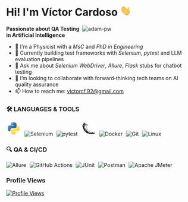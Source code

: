 # Hi! I'm Víctor Cardoso <img src="https://raw.githubusercontent.com/ABSphreak/ABSphreak/master/gifs/Hi.gif" width="30px" />

<p>
  <img align="right" src="https://github.com/Adam-pw/Adam-pw/blob/main/animation_500_kxa883sd.gif" alt="adam-pw" width="300" />
</p>

**Passionate about QA Testing in Artificial Intelligence**

- 🔭 I'm a Physicist with a *MsC* and *PhD in Engineering*
- 🌱 Currently building test frameworks with *Selenium*, *pytest* and LLM evaluation pipelines
- 💬 Ask me about *Selenium WebDriver*, *Allure*, *Flask* stubs for chatbot testing
- 🤝 I’m looking to collaborate with forward‑thinking tech teams on AI quality assurance
- 📫 How to reach me: [victorcf.92@gmail.com](mailto:victorcf.92@gmail.com)

### 🛠️ LANGUAGES & TOOLS

<p align="left">
  <img src="https://raw.githubusercontent.com/devicons/devicon/master/icons/python/python-original.svg"       alt="Python"           width="40" style="margin-right: 5px;"/>
  <img src="https://cdn.simpleicons.org/selenium"                                                   alt="Selenium"         width="40" style="margin-right: 5px;"/>
  <img src="https://cdn.simpleicons.org/pytest"                                                     alt="pytest"           width="40" style="margin-right: 5px;"/>
  <img src="https://raw.githubusercontent.com/devicons/devicon/master/icons/flask/flask-original.svg"   alt="Flask"            width="40" style="margin-right: 5px;"/>
  <img src="https://cdn.simpleicons.org/docker"                                                     alt="Docker"           width="40" style="margin-right: 5px;"/>
  <img src="https://cdn.simpleicons.org/git"                                                        alt="Git"              width="40" style="margin-right: 5px;"/>
  <img src="https://cdn.simpleicons.org/linux"                                                      alt="Linux"            width="40" style="margin-right: 5px;"/>
</p>

### 🔍 QA & CI/CD

<p align="left">
  <img src="https://avatars.githubusercontent.com/u/5879127?s=200&v=4"                 alt="Allure"              width="40" style="margin-right: 5px;"/>
  <img src="https://cdn.simpleicons.org/githubactions"                                 alt="GitHub Actions"      width="40" style="margin-right: 5px;"/>
  <img src="https://upload.wikimedia.org/wikipedia/commons/5/59/JUnit_5_Banner.png"    alt="JUnit"               width="40" style="margin-right: 5px;"/>
  <img src="https://cdn.simpleicons.org/postman"                                       alt="Postman"             width="40" style="margin-right: 5px;"/>
  <img src="https://cdn.jsdelivr.net/npm/simple-icons@v9/icons/apachejmeter.svg"       alt="Apache JMeter"       width="40" style="margin-right: 5px;"/>
</p>

### Profile Views

[![Profile Views](https://komarev.com/ghpvc/?username=victorpython&style=flat-square)](https://github.com/victorpython)
